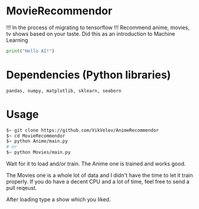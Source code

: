 # MovieRecommendor
!!! In the process of migrating to tensorflow !!!
Recommend anime, movies, tv shows based on your taste.
Did this as an introduction to Machine Learning 
```python
print("Hello AI!")
```
# Dependencies (Python libraries)
```
pandas, numpy, matplotlib, sklearn, seaborn
```
# Usage
```bash
$~ git clone https://github.com/VikVelev/AnimeRecommendor
$~ cd MovieRecommendor
$~ python Anime/main.py
# or
$~ python Movies/main.py
```
Wait for it to load and/or train.
The Anime one is trained and works good.

The Movies one is a whole lot of data and I didn't have the time to let it train properly.
If you do have a decent CPU and a lot of time, feel free to send a pull reqeust.

After loading type a show which you liked.
